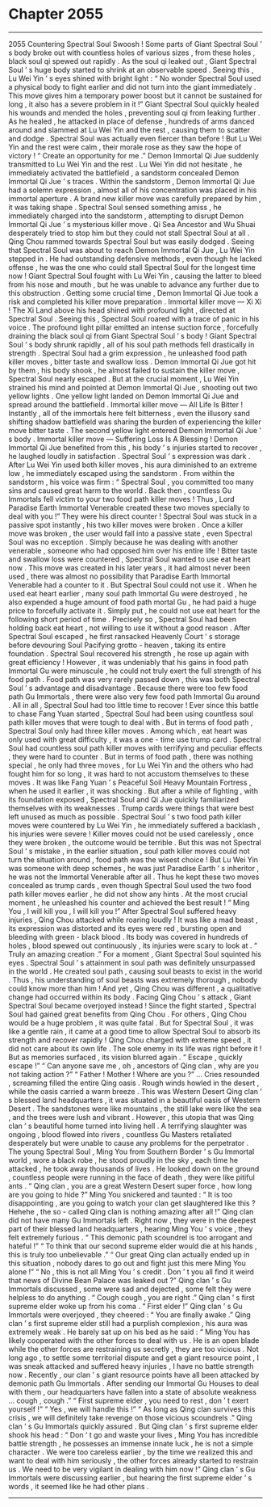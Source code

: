 
# Chapter 2055


---

2055 Countering Spectral Soul Swoosh !
Some parts of Giant Spectral Soul ’ s body broke out with countless holes of various sizes , from these holes , black soul qi spewed out rapidly .
As the soul qi leaked out , Giant Spectral Soul ’ s huge body started to shrink at an observable speed .
Seeing this , Lu Wei Yin ’ s eyes shined with bright light : “ No wonder Spectral Soul used a physical body to fight earlier and did not turn into the giant immediately . This move gives him a temporary power boost but it cannot be sustained for long , it also has a severe problem in it !”
Giant Spectral Soul quickly healed his wounds and mended the holes , preventing soul qi from leaking further .
As he healed , he attacked in place of defense , hundreds of arms danced around and slammed at Lu Wei Yin and the rest , causing them to scatter and dodge .
Spectral Soul was actually even fiercer than before !
But Lu Wei Yin and the rest were calm , their morale rose as they saw the hope of victory !
“ Create an opportunity for me .” Demon Immortal Qi Jue suddenly transmitted to Lu Wei Yin and the rest .
Lu Wei Yin did not hesitate , he immediately activated the battlefield , a sandstorm concealed Demon Immortal Qi Jue ’ s traces .
Within the sandstorm , Demon Immortal Qi Jue had a solemn expression , almost all of his concentration was placed in his immortal aperture . A brand new killer move was carefully prepared by him , it was taking shape .
Spectral Soul sensed something amiss , he immediately charged into the sandstorm , attempting to disrupt Demon Immortal Qi Jue ’ s mysterious killer move .
Qi Sea Ancestor and Wu Shuai desperately tried to stop him but they could not stall Spectral Soul at all .
Qing Chou rammed towards Spectral Soul but was easily dodged .
Seeing that Spectral Soul was about to reach Demon Immortal Qi Jue , Lu Wei Yin stepped in .
He had outstanding defensive methods , even though he lacked offense , he was the one who could stall Spectral Soul for the longest time now !
Giant Spectral Soul fought with Lu Wei Yin , causing the latter to bleed from his nose and mouth , but he was unable to advance any further due to this obstruction .
Getting some crucial time , Demon Immortal Qi Jue took a risk and completed his killer move preparation .
Immortal killer move — Xi Xi !
The Xi Land above his head shined with profound light , directed at Spectral Soul . Seeing this , Spectral Soul roared with a trace of panic in his voice .
The profound light pillar emitted an intense suction force , forcefully draining the black soul qi from Giant Spectral Soul ’ s body !
Giant Spectral Soul ’ s body shrunk rapidly , all of his soul path methods fell drastically in strength .
Spectral Soul had a grim expression , he unleashed food path killer moves , bitter taste and swallow loss .
Demon Immortal Qi Jue got hit by them , his body shook , he almost failed to sustain the killer move , Spectral Soul nearly escaped .
But at the crucial moment , Lu Wei Yin strained his mind and pointed at Demon Immortal Qi Jue , shooting out two yellow lights .
One yellow light landed on Demon Immortal Qi Jue and spread around the battlefield .
Immortal killer move — All Life Is Bitter !
Instantly , all of the immortals here felt bitterness , even the illusory sand shifting shadow battlefield was sharing the burden of experiencing the killer move bitter taste .
The second yellow light entered Demon Immortal Qi Jue ’ s body .
Immortal killer move — Suffering Loss Is A Blessing !
Demon Immortal Qi Jue benefited from this , his body ’ s injuries started to recover , he laughed loudly in satisfaction .
Spectral Soul ’ s expression was dark .
After Lu Wei Yin used both killer moves , his aura diminished to an extreme low , he immediately escaped using the sandstorm .
From within the sandstorm , his voice was firm : “ Spectral Soul , you committed too many sins and caused great harm to the world . Back then , countless Gu Immortals fell victim to your two food path killer moves ! Thus , Lord Paradise Earth Immortal Venerable created these two moves specially to deal with you !”
They were his direct counter !
Spectral Soul was stuck in a passive spot instantly , his two killer moves were broken .
Once a killer move was broken , the user would fall into a passive state , even Spectral Soul was no exception . Simply because he was dealing with another venerable , someone who had opposed him over his entire life !
Bitter taste and swallow loss were countered , Spectral Soul wanted to use eat heart now .
This move was created in his later years , it had almost never been used , there was almost no possibility that Paradise Earth Immortal Venerable had a counter to it .
But Spectral Soul could not use it .
When he used eat heart earlier , many soul path Immortal Gu were destroyed , he also expended a huge amount of food path mortal Gu , he had paid a huge price to forcefully activate it .
Simply put , he could not use eat heart for the following short period of time .
Precisely so , Spectral Soul had been holding back eat heart , not willing to use it without a good reason .
After Spectral Soul escaped , he first ransacked Heavenly Court ’ s storage before devouring Soul Pacifying grotto - heaven , taking its entire foundation . Spectral Soul recovered his strength , he rose up again with great efficiency ! However , it was undeniably that his gains in food path Immortal Gu were minuscule , he could not truly exert the full strength of his food path .
Food path was very rarely passed down , this was both Spectral Soul ’ s advantage and disadvantage . Because there were too few food path Gu Immortals , there were also very few food path Immortal Gu around .
All in all , Spectral Soul had too little time to recover !
Ever since this battle to chase Fang Yuan started , Spectral Soul had been using countless soul path killer moves that were tough to deal with .
But in terms of food path , Spectral Soul only had three killer moves . Among which , eat heart was only used with great difficulty , it was a one - time use trump card .
Spectral Soul had countless soul path killer moves with terrifying and peculiar effects , they were hard to counter . But in terms of food path , there was nothing special , he only had three moves , for Lu Wei Yin and the others who had fought him for so long , it was hard to not accustom themselves to these moves .
It was like Fang Yuan ’ s Peaceful Soil Heavy Mountain Fortress , when he used it earlier , it was shocking . But after a while of fighting , with its foundation exposed , Spectral Soul and Qi Jue quickly familiarized themselves with its weaknesses .
Trump cards were things that were best left unused as much as possible .
Spectral Soul ’ s two food path killer moves were countered by Lu Wei Yin , he immediately suffered a backlash , his injuries were severe !
Killer moves could not be used carelessly , once they were broken , the outcome would be terrible .
But this was not Spectral Soul ’ s mistake , in the earlier situation , soul path killer moves could not turn the situation around , food path was the wisest choice !
But Lu Wei Yin was someone with deep schemes , he was just Paradise Earth ’ s inheritor , he was not the Immortal Venerable after all . Thus he kept these two moves concealed as trump cards , even though Spectral Soul used the two food path killer moves earlier , he did not show any hints . At the most crucial moment , he unleashed his counter and achieved the best result !
“ Ming You , I will kill you , I will kill you !” After Spectral Soul suffered heavy injuries , Qing Chou attacked while roaring loudly !
It was like a mad beast , its expression was distorted and its eyes were red , bursting open and bleeding with green - black blood . Its body was covered in hundreds of holes , blood spewed out continuously , its injuries were scary to look at .
“ Truly an amazing creation .” For a moment , Giant Spectral Soul squinted his eyes .
Spectral Soul ’ s attainment in soul path was definitely unsurpassed in the world . He created soul path , causing soul beasts to exist in the world . Thus , his understanding of soul beasts was extremely thorough , nobody could know more than him ! And yet , Qing Chou was different , a qualitative change had occurred within its body .
Facing Qing Chou ’ s attack , Giant Spectral Soul became overjoyed instead !
Since the fight started , Spectral Soul had gained great benefits from Qing Chou . For others , Qing Chou would be a huge problem , it was quite fatal . But for Spectral Soul , it was like a gentle rain , it came at a good time to allow Spectral Soul to absorb its strength and recover rapidly !
Qing Chou charged with extreme speed , it did not care about its own life .
The sole enemy in its life was right before it !
But as memories surfaced , its vision blurred again .
“ Escape , quickly escape !”
“ Can anyone save me , oh , ancestors of Qing clan , why are you not taking action ?”
“ Father ! Mother ! Where are you ?”
…
Cries resounded , screaming filled the entire Qing oasis .
Rough winds howled in the desert , while the oasis carried a warm breeze .
This was Western Desert Qing clan ’ s blessed land headquarters , it was situated in a beautiful oasis of Western Desert .
The sandstones were like mountains , the still lake were like the sea , and the trees were lush and vibrant . However , this utopia that was Qing clan ’ s beautiful home turned into living hell .
A terrifying slaughter was ongoing , blood flowed into rivers , countless Gu Masters retaliated desperately but were unable to cause any problems for the perpetrator .
The young Spectral Soul , Ming You from Southern Border ’ s Gu Immortal world , wore a black robe , he stood proudly in the sky , each time he attacked , he took away thousands of lives .
He looked down on the ground , countless people were running in the face of death , they were like pitiful ants .
“ Qing clan , you are a great Western Desert super force , how long are you going to hide ?” Ming You snickered and taunted : “ It is too disappointing , are you going to watch your clan get slaughtered like this ? Hehehe , the so - called Qing clan is nothing amazing after all !”
Qing clan did not have many Gu Immortals left .
Right now , they were in the deepest part of their blessed land headquarters , hearing Ming You ’ s voice , they felt extremely furious .
“ This demonic path scoundrel is too arrogant and hateful !”
“ To think that our second supreme elder would die at his hands , this is truly too unbelievable .”
“ Our great Qing clan actually ended up in this situation , nobody dares to go out and fight just this mere Ming You alone !”
“ No , this is not all Ming You ’ s credit . Don ’ t you all find it weird that news of Divine Bean Palace was leaked out ?”
Qing clan ’ s Gu Immortals discussed , some were sad and dejected , some felt they were helpless to do anything .
“ Cough cough , you are right .” Qing clan ’ s first supreme elder woke up from his coma .
“ First elder !” Qing clan ’ s Gu Immortals were overjoyed , they cheered : “ You are finally awake .”
Qing clan ’ s first supreme elder still had a purplish complexion , his aura was extremely weak . He barely sat up on his bed as he said : “ Ming You has likely cooperated with the other forces to deal with us . He is an open blade while the other forces are restraining us secretly , they are too vicious . Not long ago , to settle some territorial dispute and get a giant resource point , I was sneak attacked and suffered heavy injuries , I have no battle strength now . Recently , our clan ’ s giant resource points have all been attacked by demonic path Gu Immortals . After sending our Immortal Gu Houses to deal with them , our headquarters have fallen into a state of absolute weakness … cough , cough .”
“ First supreme elder , you need to rest , don ’ t exert yourself !”
“ Yes , we will handle this !”
“ As long as Qing clan survives this crisis , we will definitely take revenge on those vicious scoundrels .”
Qing clan ’ s Gu Immortals quickly assured .
But Qing clan ’ s first supreme elder shook his head : “ Don ’ t go and waste your lives , Ming You has incredible battle strength , he possesses an immense innate luck , he is not a simple character . We were too careless earlier , by the time we realized this and want to deal with him seriously , the other forces already started to restrain us . We need to be very vigilant in dealing with him now !”
Qing clan ’ s Gu Immortals were discussing earlier , but hearing the first supreme elder ’ s words , it seemed like he had other plans .

---

